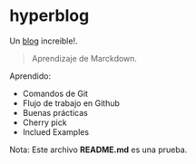 # hyperblog
Un [blog](https://github.com/HaroldZS/SecurityBlogTest) increible!.
> Aprendizaje de Marckdown.

Aprendido:
* Comandos de Git
* Flujo de trabajo en Github
* Buenas prácticas
* Cherry pick
* Inclued Examples

Nota: Este archivo **README.md** es una prueba.